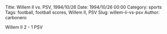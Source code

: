 Title: Willem II vs. PSV, 1994/10/26
Date: 1994/10/26 00:00
Category: sports
Tags: football, football scores, Willem II, PSV
Slug: willem-ii-vs-psv
Author: carbonero


Willem II 2 - 1 PSV
